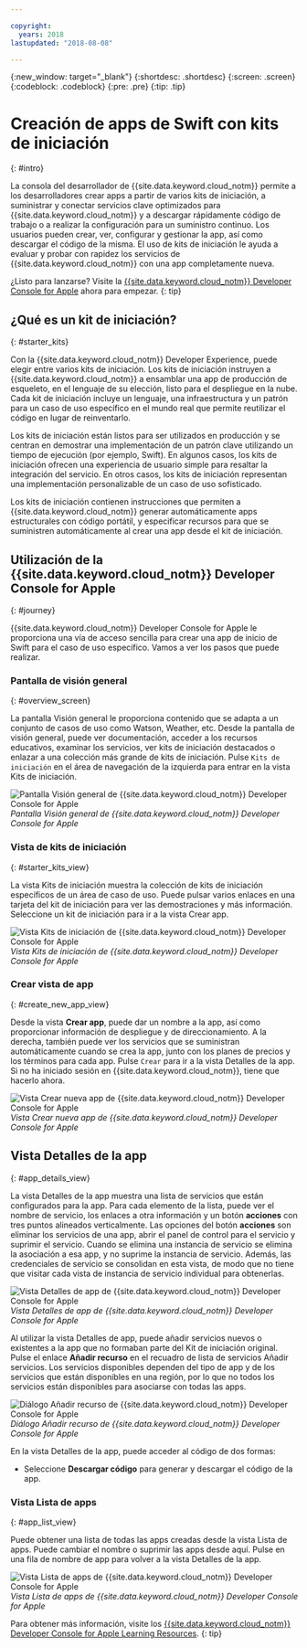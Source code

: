 ```yaml
---

copyright:
  years: 2018
lastupdated: "2018-08-08"

---
```

{:new_window: target="_blank"}
{:shortdesc: .shortdesc}
{:screen: .screen}
{:codeblock: .codeblock}
{:pre: .pre}
{:tip: .tip}

# Creación de apps de Swift con kits de iniciación
{: #intro}

La consola del desarrollador de {{site.data.keyword.cloud_notm}} permite a los desarrolladores crear apps a partir de varios kits de iniciación, a suministrar y conectar servicios clave optimizados para {{site.data.keyword.cloud_notm}} y a descargar rápidamente código de trabajo o a realizar la configuración para un suministro continuo. Los usuarios pueden crear, ver, configurar y gestionar la app, así como descargar el código de la misma. El uso de kits de iniciación le ayuda a evaluar y probar con rapidez los servicios de {{site.data.keyword.cloud_notm}} con una app completamente nueva.

¿Listo para lanzarse? Visite la [{{site.data.keyword.cloud_notm}} Developer Console for Apple](https://console.bluemix.net/developer/appledevelopment/starter-kits) ahora para empezar.
{: tip}

## ¿Qué es un kit de iniciación?
{: #starter_kits}

Con la {{site.data.keyword.cloud_notm}} Developer Experience, puede elegir entre varios kits de iniciación. Los kits de iniciación instruyen a {{site.data.keyword.cloud_notm}} a ensamblar una app de producción de esqueleto, en el lenguaje de su elección, listo para el despliegue en la nube. Cada kit de iniciación incluye un lenguaje, una infraestructura y un patrón para un caso de uso específico en el mundo real que permite reutilizar el código en lugar de reinventarlo.

Los kits de iniciación están listos para ser utilizados en producción y se centran en demostrar una implementación de un patrón clave utilizando un tiempo de ejecución (por ejemplo, Swift). En algunos casos, los kits de iniciación ofrecen una experiencia de usuario simple para resaltar la integración del servicio. En otros casos, los kits de iniciación representan una implementación personalizable de un caso de uso sofisticado.

Los kits de iniciación contienen instrucciones que permiten a {{site.data.keyword.cloud_notm}} generar automáticamente apps estructurales con código portátil, y especificar recursos para que se suministren automáticamente al crear una app desde el kit de iniciación.

## Utilización de la {{site.data.keyword.cloud_notm}} Developer Console for Apple
{: #journey}

{{site.data.keyword.cloud_notm}} Developer Console for Apple le proporciona una vía de acceso sencilla para crear una app de inicio de Swift para el caso de uso específico. Vamos a ver los pasos que puede realizar.

### Pantalla de visión general
{: #overview_screen}

La pantalla Visión general le proporciona contenido que se adapta a un conjunto de casos de uso como Watson, Weather, etc. Desde la pantalla de visión general, puede ver documentación, acceder a los recursos educativos, examinar los servicios, ver kits de iniciación destacados o enlazar a una colección más grande de kits de iniciación. Pulse `Kits de iniciación` en el área de navegación de la izquierda para entrar en la vista Kits de iniciación.

![Pantalla Visión general de {{site.data.keyword.cloud_notm}} Developer Console for Apple](images/overview_screen.png "Pantalla Visión general") <br> *Pantalla Visión general de {{site.data.keyword.cloud_notm}} Developer Console for Apple*

### Vista de kits de iniciación
{: #starter_kits_view}

La vista Kits de iniciación muestra la colección de kits de iniciación específicos de un área de caso de uso. Puede pulsar varios enlaces en una tarjeta del kit de iniciación para ver las demostraciones y más información. Seleccione un kit de iniciación para ir a la vista Crear app.

![Vista Kits de iniciación de {{site.data.keyword.cloud_notm}} Developer Console for Apple](images/starter_kits_screen.png "Vista Kits de iniciación") <br> *Vista Kits de iniciación de {{site.data.keyword.cloud_notm}} Developer Console for Apple*

### Crear vista de app
{: #create_new_app_view}

Desde la vista **Crear app**, puede dar un nombre a la app, así como proporcionar información de despliegue y de direccionamiento. A la derecha, también puede ver los servicios que se suministran automáticamente cuando se crea la app, junto con los planes de precios y los términos para cada app. Pulse `Crear` para ir a la vista Detalles de la app. Si no ha iniciado sesión en {{site.data.keyword.cloud_notm}}, tiene que hacerlo ahora.

![Vista Crear nueva app de {{site.data.keyword.cloud_notm}} Developer Console for Apple](images/create_new_project_screen.png "Vista Crear nueva app") <br> *Vista Crear nueva app de {{site.data.keyword.cloud_notm}} Developer Console for Apple*

## Vista Detalles de la app
{: #app_details_view}

La vista Detalles de la app muestra una lista de servicios que están configurados para la app. Para cada elemento de la lista, puede ver el nombre de servicio, los enlaces a otra información y un botón **acciones** con tres puntos alineados verticalmente. Las opciones del botón **acciones** son eliminar los servicios de una app, abrir el panel de control para el servicio y suprimir el servicio. Cuando se elimina una instancia de servicio se elimina la asociación a esa app, y no suprime la instancia de servicio. Además, las credenciales de servicio se consolidan en esta vista, de modo que no tiene que visitar cada vista de instancia de servicio individual para obtenerlas.

![Vista Detalles de app de {{site.data.keyword.cloud_notm}} Developer Console for Apple](images/project_details_screen.png "Vista Detalles de app") <br> *Vista Detalles de app de {{site.data.keyword.cloud_notm}} Developer Console for Apple*

Al utilizar la vista Detalles de app, puede añadir servicios nuevos o existentes a la app que no formaban parte del Kit de iniciación original. Pulse el enlace **Añadir recurso** en el recuadro de lista de servicios Añadir servicios. Los servicios disponibles dependen del tipo de app y de los servicios que están disponibles en una región, por lo que no todos los servicios están disponibles para asociarse con todas las apps.

![ Diálogo Añadir recurso de {{site.data.keyword.cloud_notm}} Developer Console for Apple](images/add_resource_screen.png "Diálogo Añadir recurso") <br> *Diálogo Añadir recurso de {{site.data.keyword.cloud_notm}} Developer Console for Apple*

En la vista Detalles de la app, puede acceder al código de dos formas:
*  Seleccione **Descargar código** para generar y descargar el código de la app.

### Vista Lista de apps
{: #app_list_view}

Puede obtener una lista de todas las apps creadas desde la vista Lista de apps. Puede cambiar el nombre o suprimir las apps desde aquí. Pulse en una fila de nombre de app para volver a la vista Detalles de la app.

![Vista Lista de apps de {{site.data.keyword.cloud_notm}} Developer Console for Apple](images/project_list_screen.png "Vista Lista de apps") <br> *Vista Lista de apps de {{site.data.keyword.cloud_notm}} Developer Console for Apple*

Para obtener más información, visite los [{{site.data.keyword.cloud_notm}} Developer Console for Apple Learning Resources](https://console.bluemix.net/developer/appledevelopment/learning-resources).
{: tip}
